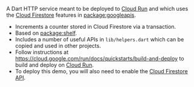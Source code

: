 A Dart HTTP service meant to be deployed to
[Cloud Run](https://cloud.google.com/run) and which uses the
[Cloud Firestore](https://firebase.google.com/products/firestore) features in
[package:googleapis](https://pub.dev/packages/googleapis).

- Increments a counter stored in Cloud Firestore via a transaction.
- Based on [package:shelf](https://pub.dev/packages/shelf).
- Includes a number of useful APIs in `lib/helpers.dart` which can be copied and
  used in other projects.
- Follow instructions at
  https://cloud.google.com/run/docs/quickstarts/build-and-deploy to build and
  deploy on [Cloud Run](https://cloud.google.com/run).
- To deploy this demo, you will also need to enable the
  [Cloud Firestore API](https://console.cloud.google.com/apis/api/firestore.googleapis.com).
